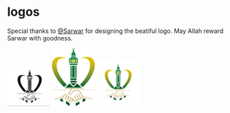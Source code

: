 # logos

Special thanks to [@Sarwar](https://github.com/sarwar27) for designing the beatiful logo. May Allah reward Sarwar with goodness.

<p float="left">
  <img src="/isl.JPG" width="100" />
  
  <img src="/logo_isdl.png" width="100" />
    
  <img src="/logo_isdll.png" width="100" />
</p>
